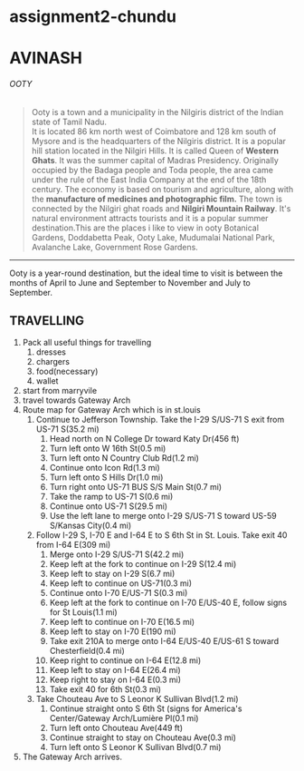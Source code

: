 # assignment2-chundu
# AVINASH
###### OOTY

 > Ooty is a town and a municipality in the Nilgiris district of the Indian state of Tamil Nadu. <br> It is located 86 km north west of Coimbatore and 128 km south of Mysore and is the headquarters of the Nilgiris district. It is a popular hill station located in the Nilgiri Hills. It is called Queen of **Western Ghats**. It was the summer capital of Madras Presidency. Originally occupied by the Badaga people and Toda people, the area came under the rule of the East India Company at the end of the 18th century. The economy is based on tourism and agriculture, along with the **manufacture of medicines and photographic film.** The town is connected by the Nilgiri ghat roads and **Nilgiri Mountain Railway**. It's natural environment attracts tourists and it is a popular summer destination.This are the places i like to view in ooty Botanical Gardens, Doddabetta Peak, Ooty Lake, Mudumalai National Park, Avalanche Lake, Government Rose Gardens.

 -----

 Ooty is a year-round destination, but the ideal time to visit is between the months of April to June and September to November and July to September.

 ## TRAVELLING
1. Pack all useful things for travelling
    1. dresses
    2. chargers
    3. food(necessary)
    4. wallet
2. start from marryvile
3. travel towards  Gateway Arch
4. Route map for Gateway Arch which is in st.louis
    1.  Continue to Jefferson Township. Take the I-29 S/US-71 S exit from US-71 S(35.2 mi)
        1. Head north on N College Dr toward Katy Dr(456 ft)
        2. Turn left onto W 16th St(0.5 mi)
        3. Turn left onto N Country Club Rd(1.2 mi)
        4. Continue onto Icon Rd(1.3 mi)
        5. Turn left onto S Hills Dr(1.0 mi)
        6. Turn right onto US-71 BUS S/S Main St(0.7 mi)
        7. Take the ramp to US-71 S(0.6 mi)
        8. Continue onto US-71 S(29.5 mi)
        9. Use the left lane to merge onto I-29 S/US-71 S toward US-59 S/Kansas City(0.4 mi)
    2. Follow I-29 S, I-70 E and I-64 E to S 6th St in St. Louis. Take exit 40 from I-64 E(309 mi)
        1. Merge onto I-29 S/US-71 S(42.2 mi)
        2. Keep left at the fork to continue on I-29 S(12.4 mi)
        3. Keep left to stay on I-29 S(6.7 mi)
        4. Keep left to continue on US-71(0.3 mi)
        5. Continue onto I-70 E/US-71 S(0.3 mi)
        6. Keep left at the fork to continue on I-70 E/US-40 E, follow signs for St Louis(1.1 mi)
        7. Keep left to continue on I-70 E(16.5 mi)
        8. Keep left to stay on I-70 E(190 mi)
        9. Take exit 210A to merge onto I-64 E/US-40 E/US-61 S toward Chesterfield(0.4 mi)
        10. Keep right to continue on I-64 E(12.8 mi)
        11. Keep left to stay on I-64 E(26.4 mi)
        12. Keep right to stay on I-64 E(0.3 mi)
        13. Take exit 40 for 6th St(0.3 mi)
    3. Take Chouteau Ave to S Leonor K Sullivan Blvd(1.2 mi)
        1. Continue straight onto S 6th St (signs for America's Center/Gateway Arch/Lumière Pl(0.1 mi)
        2. Turn left onto Chouteau Ave(449 ft)
        3. Continue straight to stay on Chouteau Ave(0.3 mi)
        4. Turn left onto S Leonor K Sullivan Blvd(0.7 mi)
5. The Gateway Arch arrives.